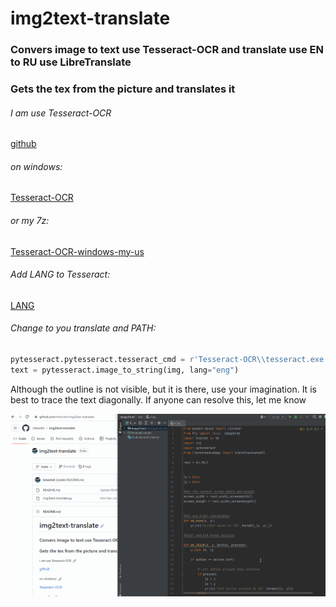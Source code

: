 # img2text-translate
### Convers image to text use Tesseract-OCR and translate use EN to RU use LibreTranslate
### Gets the tex from the picture and translates it
###### I am use Tesseract-OCR 
[github](https://github.com/tesseract-ocr/tesseract/)
###### on windows:
[Tesseract-OCR](https://tesseract-ocr.github.io/tessdoc/Downloads.html)
###### or my 7z:
[Tesseract-OCR-windows-my-us](https://drive.proton.me/urls/18AG9M3HB4#DUqrPnE0B1Bw)
###### Add LANG to Tesseract:
[LANG](https://github.com/tesseract-ocr/tessdata)

###### Change to you translate and PATH:

```python
pytesseract.pytesseract.tesseract_cmd = r'Tesseract-OCR\\tesseract.exe'
text = pytesseract.image_to_string(img, lang="eng")
```

Although the outline is not visible, but it is there, use your imagination. It is best to trace the text diagonally. If anyone can resolve this, let me know

![Example](img.gif)

